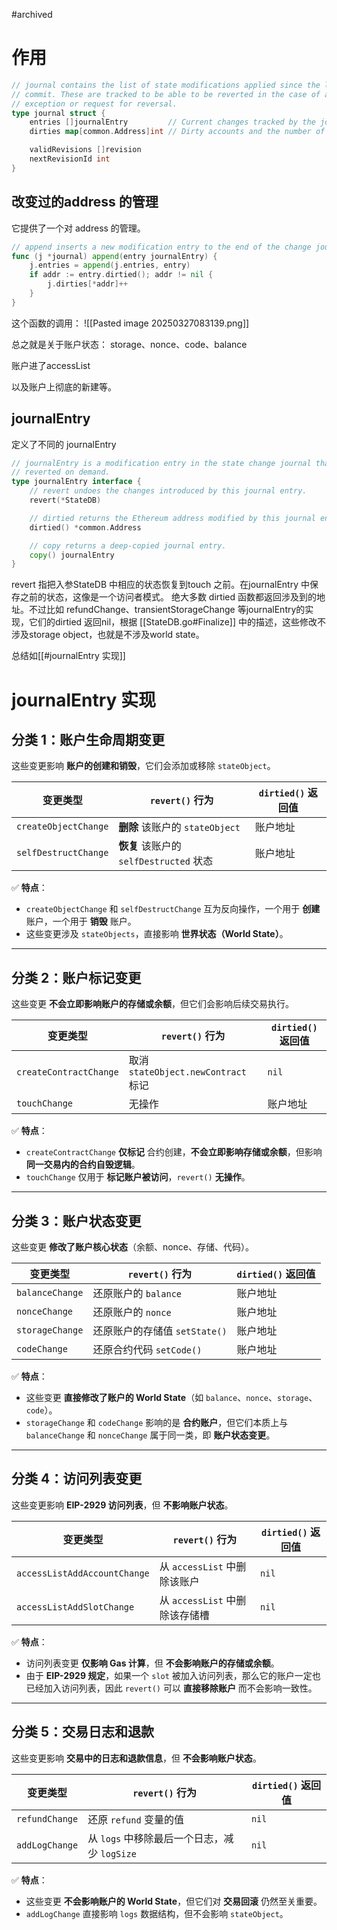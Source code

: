 #archived
# 作用
```go
// journal contains the list of state modifications applied since the last state
// commit. These are tracked to be able to be reverted in the case of an execution
// exception or request for reversal.
type journal struct {
	entries []journalEntry         // Current changes tracked by the journal
	dirties map[common.Address]int // Dirty accounts and the number of changes

	validRevisions []revision
	nextRevisionId int
}
```

## 改变过的address 的管理
它提供了一个对 address 的管理。

```go
// append inserts a new modification entry to the end of the change journal.
func (j *journal) append(entry journalEntry) {
	j.entries = append(j.entries, entry)
	if addr := entry.dirtied(); addr != nil {
		j.dirties[*addr]++
	}
}
```
这个函数的调用：
![[Pasted image 20250327083139.png]]

总之就是关于账户状态：
storage、nonce、code、balance

账户进了accessList

以及账户上彻底的新建等。

## journalEntry
定义了不同的 journalEntry 
```go
// journalEntry is a modification entry in the state change journal that can be
// reverted on demand.
type journalEntry interface {
	// revert undoes the changes introduced by this journal entry.
	revert(*StateDB)

	// dirtied returns the Ethereum address modified by this journal entry.
	dirtied() *common.Address

	// copy returns a deep-copied journal entry.
	copy() journalEntry
}

```

revert 指把入参StateDB 中相应的状态恢复到touch 之前。在journalEntry 中保存之前的状态，这像是一个访问者模式。
绝大多数 dirtied 函数都返回涉及到的地址。不过比如 refundChange、transientStorageChange 等journalEntry的实现，它们的dirtied 返回nil，根据 [[StateDB.go#Finalize]] 中的描述，这些修改不涉及storage object，也就是不涉及world state。 

总结如[[#journalEntry 实现]]

# journalEntry 实现

## **分类 1：账户生命周期变更**

这些变更影响 **账户的创建和销毁**，它们会添加或移除 `stateObject`。

|变更类型|`revert()` 行为|`dirtied()` 返回值|
|---|---|---|
|`createObjectChange`|**删除** 该账户的 `stateObject`|账户地址|
|`selfDestructChange`|**恢复** 该账户的 `selfDestructed` 状态|账户地址|

✅ **特点**：

- `createObjectChange` 和 `selfDestructChange` 互为反向操作，一个用于 **创建** 账户，一个用于 **销毁** 账户。
- 这些变更涉及 `stateObjects`，直接影响 **世界状态（World State）**。

---

## **分类 2：账户标记变更**

这些变更 **不会立即影响账户的存储或余额**，但它们会影响后续交易执行。

|变更类型|`revert()` 行为|`dirtied()` 返回值|
|---|---|---|
|`createContractChange`|取消 `stateObject.newContract` 标记|`nil`|
|`touchChange`|无操作|账户地址|

✅ **特点**：

- `createContractChange` **仅标记** 合约创建，**不会立即影响存储或余额**，但影响 **同一交易内的合约自毁逻辑**。
- `touchChange` 仅用于 **标记账户被访问**，`revert()` **无操作**。

---

## **分类 3：账户状态变更**

这些变更 **修改了账户核心状态**（余额、nonce、存储、代码）。

|变更类型|`revert()` 行为|`dirtied()` 返回值|
|---|---|---|
|`balanceChange`|还原账户的 `balance`|账户地址|
|`nonceChange`|还原账户的 `nonce`|账户地址|
|`storageChange`|还原账户的存储值 `setState()`|账户地址|
|`codeChange`|还原合约代码 `setCode()`|账户地址|

✅ **特点**：

- 这些变更 **直接修改了账户的 World State**（如 `balance`、`nonce`、`storage`、`code`）。
- `storageChange` 和 `codeChange` 影响的是 **合约账户**，但它们本质上与 `balanceChange` 和 `nonceChange` 属于同一类，即 **账户状态变更**。

---

## **分类 4：访问列表变更**

这些变更影响 **EIP-2929 访问列表**，但 **不影响账户状态**。

|变更类型|`revert()` 行为|`dirtied()` 返回值|
|---|---|---|
|`accessListAddAccountChange`|从 `accessList` 中删除该账户|`nil`|
|`accessListAddSlotChange`|从 `accessList` 中删除该存储槽|`nil`|

✅ **特点**：

- 访问列表变更 **仅影响 Gas 计算**，但 **不会影响账户的存储或余额**。
- 由于 **EIP-2929 规定**，如果一个 `slot` 被加入访问列表，那么它的账户一定也已经加入访问列表，因此 `revert()` 可以 **直接移除账户** 而不会影响一致性。

---

## **分类 5：交易日志和退款**

这些变更影响 **交易中的日志和退款信息**，但 **不会影响账户状态**。

|变更类型|`revert()` 行为|`dirtied()` 返回值|
|---|---|---|
|`refundChange`|还原 `refund` 变量的值|`nil`|
|`addLogChange`|从 `logs` 中移除最后一个日志，减少 `logSize`|`nil`|

✅ **特点**：

- 这些变更 **不会影响账户的 World State**，但它们对 **交易回滚** 仍然至关重要。
- `addLogChange` 直接影响 `logs` 数据结构，但不会影响 `stateObject`。

